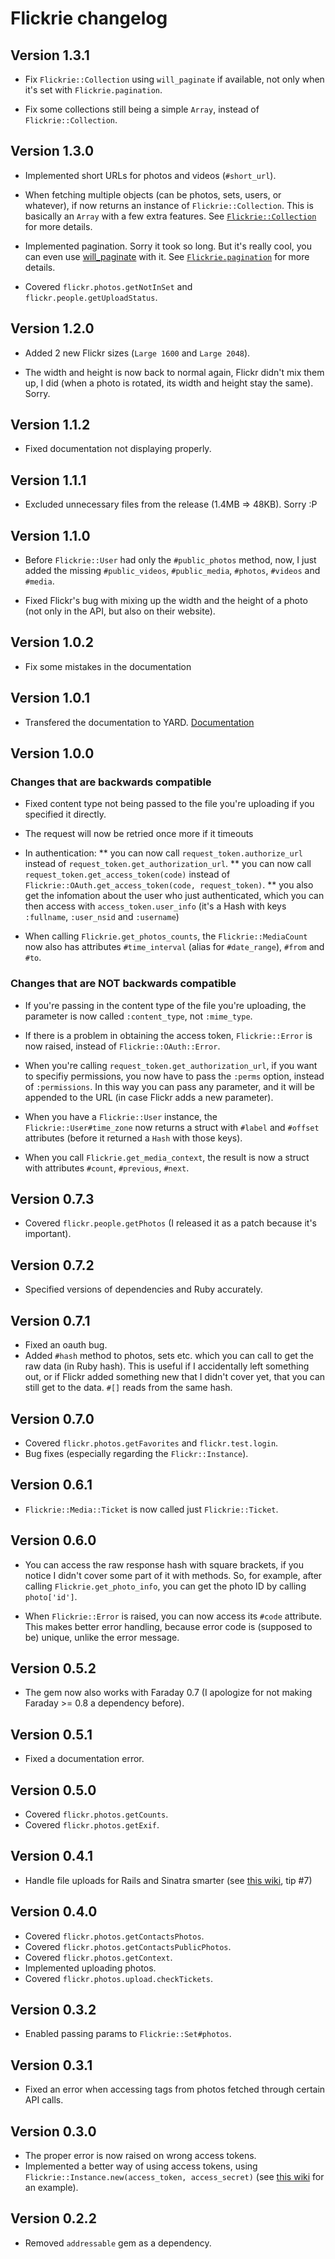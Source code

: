 # Flickrie changelog

## Version 1.3.1

- Fix `Flickrie::Collection` using `will_paginate` if available,
  not only when it's set with `Flickrie.pagination`.

- Fix some collections still being a simple `Array`, instead of
  `Flickrie::Collection`.

## Version 1.3.0

- Implemented short URLs for photos and videos (`#short_url`).

- When fetching multiple objects (can be photos, sets, users, or
  whatever), if now returns an instance of `Flickrie::Collection`.
  This is basically an `Array` with a few extra features. See
  [`Flickrie::Collection`](http://rubydoc.info/gems/flickrie/Flickrie/Collection)
  for more details.

- Implemented pagination. Sorry it took so long. But it's really cool,
  you can even use [will_paginate](https://github.com/mislav/will_paginate) with it.
  See [`Flickrie.pagination`](http://rubydoc.info/gems/flickrie/Flickrie#pagination-class_method)
  for more details.

- Covered `flickr.photos.getNotInSet` and `flickr.people.getUploadStatus`.

## Version 1.2.0

- Added 2 new Flickr sizes (`Large 1600` and `Large 2048`).

- The width and height is now back to normal again, Flickr didn't
  mix them up, I did (when a photo is rotated, its width and height
  stay the same). Sorry.

## Version 1.1.2

- Fixed documentation not displaying properly.

## Version 1.1.1

- Excluded unnecessary files from the release (1.4MB => 48KB).
  Sorry :P

## Version 1.1.0

- Before `Flickrie::User` had only the `#public_photos` method, now, I
  just added the missing `#public_videos`, `#public_media`, `#photos`,
  `#videos` and `#media`.

- Fixed Flickr's bug with mixing up the width and the height of a photo
  (not only in the API, but also on their website).

## Version 1.0.2

- Fix some mistakes in the documentation

## Version 1.0.1

- Transfered the documentation to YARD. [Documentation](http://rubydoc.info/gems/flickrie/)

## Version 1.0.0

### Changes that are backwards compatible

- Fixed content type not being passed to the file you're uploading
   if you specified it directly.

- The request will now be retried once more if it timeouts

- In authentication:
** you can now call `request_token.authorize_url` instead of `request_token.get_authorization_url`.
** you can now call `request_token.get_access_token(code)` instead of `Flickrie::OAuth.get_access_token(code, request_token)`.
** you also get the infomation about the user who just authenticated,
    which you can then access with `access_token.user_info`
    (it's a Hash with keys `:fullname`, `:user_nsid` and `:username`)

- When calling `Flickrie.get_photos_counts`, the `Flickrie::MediaCount`
  now also has attributes `#time_interval` (alias for `#date_range`),
  `#from` and `#to`.

### Changes that are NOT backwards compatible

- If you're passing in the content type of the file you're uploading,
  the parameter is now called `:content_type`, not `:mime_type`.

- If there is a problem in obtaining the access token, `Flickrie::Error`
  is now raised, instead of `Flickrie::OAuth::Error`.

- When you're calling `request_token.get_authorization_url`, if you want to
  specifiy permissions, you now have to pass the `:perms` option,
  instead of `:permissions`. In this way you can pass any parameter,
  and it will be appended to the URL (in case Flickr adds a new parameter).

- When you have a `Flickrie::User` instance, the
  `Flickrie::User#time_zone` now returns a struct with `#label` and
  `#offset` attributes (before it returned a `Hash` with those keys).

- When you call `Flickrie.get_media_context`, the result is now a
  struct with attributes `#count`, `#previous`, `#next`.

## Version 0.7.3

- Covered `flickr.people.getPhotos` (I released it as a patch because
  it's important).

## Version 0.7.2

- Specified versions of dependencies and Ruby accurately.

## Version 0.7.1

- Fixed an oauth bug.
- Added `#hash` method to photos, sets etc. which you can call to get the
  raw data (in Ruby hash). This is useful if I accidentally left something out,
  or if Flickr added something new that I didn't cover yet, that you can
  still get to the data. `#[]` reads from the same hash.

## Version 0.7.0

- Covered `flickr.photos.getFavorites` and `flickr.test.login`.
- Bug fixes (especially regarding the `Flickr::Instance`).

## Version 0.6.1

- `Flickrie::Media::Ticket` is now called just `Flickrie::Ticket`.

## Version 0.6.0

- You can access the raw response hash with square brackets, if you notice I
  didn't cover some part of it with methods. So, for example, after calling
  `Flickrie.get_photo_info`, you can get the photo ID by calling `photo['id']`.

- When `Flickrie::Error` is raised, you can now access its `#code`
  attribute. This makes better error handling, because error code
  is (supposed to be) unique, unlike the error message.

## Version 0.5.2

- The gem now also works with Faraday 0.7 (I apologize for not
  making Faraday >= 0.8 a dependency before).

## Version 0.5.1

- Fixed a documentation error.

## Version 0.5.0

- Covered `flickr.photos.getCounts`.
- Covered `flickr.photos.getExif`.

## Version 0.4.1

- Handle file uploads for Rails and Sinatra smarter (see [this wiki](https://github.com/janko-m/flickrie/wiki/Some-tips.md), tip #7)

## Version 0.4.0

- Covered `flickr.photos.getContactsPhotos`.
- Covered `flickr.photos.getContactsPublicPhotos`.
- Covered `flickr.photos.getContext`.
- Implemented uploading photos.
- Covered `flickr.photos.upload.checkTickets`.

## Version 0.3.2

- Enabled passing params to `Flickrie::Set#photos`.

## Version 0.3.1

- Fixed an error when accessing tags from photos fetched through
  certain API calls.

## Version 0.3.0

- The proper error is now raised on wrong access tokens.
- Implemented a better way of using access tokens, using `Flickrie::Instance.new(access_token, access_secret)`
  (see [this wiki](https://github.com/janko-m/flickrie/wiki/Authentication-in-web-applications) for an example).

## Version 0.2.2

- Removed `addressable` gem as a dependency.
